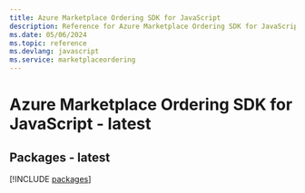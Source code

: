 ```yaml
---
title: Azure Marketplace Ordering SDK for JavaScript
description: Reference for Azure Marketplace Ordering SDK for JavaScript
ms.date: 05/06/2024
ms.topic: reference
ms.devlang: javascript
ms.service: marketplaceordering
---
```

# Azure Marketplace Ordering SDK for JavaScript - latest
## Packages - latest
[!INCLUDE [packages](marketplace-ordering-index.md)]